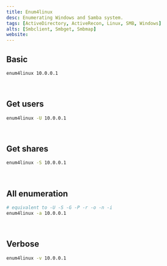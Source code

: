 ```yaml
---
title: Enum4linux
desc: Enumerating Windows and Samba system.
tags: [ActiveDirectory, ActiveRecon, Linux, SMB, Windows]
alts: [Smbclient, Smbget, Smbmap]
website:
---
```


## Basic

```sh
enum4linux 10.0.0.1
```

<br />

## Get users

```sh
enum4linux -U 10.0.0.1
```

<br />

## Get shares

```sh
enum4linux -S 10.0.0.1
```

<br />

## All enumeration

```sh
# equivalent to -U -S -G -P -r -o -n -i
enum4linux -a 10.0.0.1
```

<br />

## Verbose

```sh
enum4linux -v 10.0.0.1
```